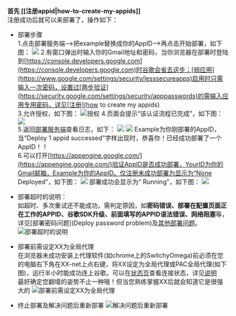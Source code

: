 **首先 [[注册appid|how-to-create-my-appids]]**<br>
注册成功后就可以来部署了，操作如下：
* 部署步骤<br>1.点击部署服务端——>把example替换成你的AppID——>再点击开始部署，如下图：
![](https://cloud.githubusercontent.com/assets/17795455/14284046/683e21b4-fb78-11e5-8488-dc637f292a0e.jpg)
2.有窗口弹出时输入你的Gmail地址和密码，当你浏览器在部署时登陆到[https://console.developers.google.com](https://console.developers.google.com)时谷歌会省去这步；[弱应用](https://www.google.com/settings/security/lesssecureapps)启用时只需输入一次密码，设置过[两步验证](https://security.google.com/settings/security/apppasswords)的需输入应用专用密码，详见[注册](how to create my appids)<br>3.允许授权，如下图：
![授权](https://cloud.githubusercontent.com/assets/17795455/14284042/64dbcad0-fb78-11e5-924d-ae85efd52f48.jpg)
4.页面会提示“该认证流程已完成”，如下图：<br>
![](https://cloud.githubusercontent.com/assets/17795455/14284681/130c42a4-fb7b-11e5-9f57-f50f49c2fac7.jpg)<br>
5.返回[部署服务端](http://127.0.0.1:8085/?module=gae_proxy&menu=deploy)查看日志，如下：
![](https://cloud.githubusercontent.com/assets/17795455/14284760/87fc6666-fb7b-11e5-81b6-0eed202bad41.jpg)
![](https://cloud.githubusercontent.com/assets/17795455/14284037/62784a70-fb78-11e5-905a-c41bdb9c00e7.jpg)
Example为你刚部署的AppID，当“Deploy 1 appid successed”字样出现时，恭喜你！已经成功部署了一个AppID！！<br>6.可以打开[https://appengine.google.com/](https://appengine.google.com/)验证AppID是否成功部署，YourID为你的Gmail邮箱，Example为你的AppID。仅注册未成功部署为显示为“None Deployed”，如下图：
![](https://cloud.githubusercontent.com/assets/17795455/14284038/62e442ca-fb78-11e5-8b8e-9525575e3d00.jpg)
部署成功会显示为“	Running”，如下图：
![](https://cloud.githubusercontent.com/assets/17795455/14284040/6391b90a-fb78-11e5-87fb-4c548d1460a9.jpg)

* 部署超时的说明：<br>如超时、多次重试还不能成功，需判定原因，如**密码错误、部署在配置页面正在工作的APPID、谷歌SDK升级、前面填写的APPID语法错误、网络阻塞**等，详见[部署密码问题](Deploy password problem)及[其他部署问题](其他部署问题)。
![部署超时的说明](https://cloud.githubusercontent.com/assets/17795455/14285016/86af270c-fb7c-11e5-8363-50c514b8f13f.jpg)
* 部署前需设定XX为全局代理<br>在浏览器未成功安装上代理软件(如chrome上的SwitchyOmega)前必须在您的电脑右下角在XX-net上点右键，将XX设定为全局代理或PAC全局代理(如下图)，运行半小时能成功连上谷歌。可以在[状态页](http://127.0.0.1:8085/?module=gae_proxy&menu=status)查看连接状态，详见[说明](“Goagent状态”页面)<br>最好确定您翻墙的姿势不止一种哦！但当您熟练掌握XX后就会知道它是很强大的
![部署前需设定XX为全局代理](https://cloud.githubusercontent.com/assets/17795455/14108685/13594bc4-f5f1-11e5-96fa-3dc2b6614b4b.jpg)
* 终止部署及解决问题后重新部署
![解决问题后重新部署](https://cloud.githubusercontent.com/assets/17795455/13723630/18c49562-e8a6-11e5-8163-e1bc07ea178a.jpg)